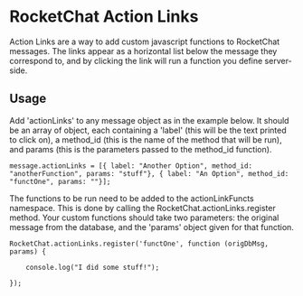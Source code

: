 RocketChat Action Links
============

Action Links are a way to add custom javascript functions to RocketChat messages. The links appear as a horizontal list below the message they correspond to, and by clicking the link will run a function you define server-side. 

Usage
------------

Add 'actionLinks' to any message object as in the example below. It should be an array of object, each containing a 'label' (this will be the text printed to click on), a method_id (this is the name of the method that will be run), and params (this is the parameters passed to the method_id function).

~~~
message.actionLinks = [{ label: "Another Option", method_id: "anotherFunction", params: "stuff"}, { label: "An Option", method_id: "functOne", params: ""}];
~~~





The functions to be run need to be added to the actionLinkFuncts namespace. This is done by calling the RocketChat.actionLinks.register method. Your custom functions should take two parameters: the original message from the database, and the 'params' object given for that function.
~~~
RocketChat.actionLinks.register('functOne', function (origDbMsg, params) {
		
	console.log("I did some stuff!");

});
~~~
